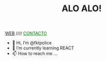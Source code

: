 <div>
<header><h1>ALO ALO!</h1></header>
 <div text-align=center>
 <nav> <a align=left href="http://drekert.com">WEB</a> //// <a align=left href="mailto:ezequielmatiasb@hotmail.com" style="color:green">CONTACTO</a>
  </div>
 
 
 - 👋 Hi, I’m @fktpolice
- 🌱 I’m currently learning REACT
- 📫 How to reach me ...
 

 </div>
